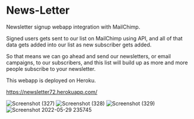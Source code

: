 # News-Letter
Newsletter signup webapp integration with MailChimp.

Signed users gets sent to our list on MailChimp using API, and all of that data gets added into our list as new subscriber gets added.


So that means we can go ahead and send our newsletters, or email campaigns, to our subscribers,
and this list will build up as more and more people subscribe to your newsletter.

This webapp is deployed on Heroku.

https://newsletter72.herokuapp.com/

![Screenshot (327)](https://user-images.githubusercontent.com/106341416/170886225-8128ae1b-10d4-4e12-9edb-24758df8c727.png)
![Screenshot (328)](https://user-images.githubusercontent.com/106341416/170886229-8eade856-c674-4c38-8a98-653a30ff8ef0.png)
![Screenshot (329)](https://user-images.githubusercontent.com/106341416/170886230-9482027b-701e-4f64-9949-a076315a09ac.png)
![Screenshot 2022-05-29 235745](https://user-images.githubusercontent.com/106341416/170886232-20f42965-4cae-4658-99eb-8c0e3a38c933.png)
